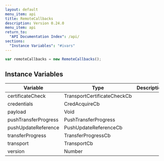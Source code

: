 ```yaml
---
layout: default
menu_item: api
title: RemoteCallbacks
description: Version 0.24.0
menu_item: api
return_to:
  "API Documentation Index": /api/
sections:
  "Instance Variables": "#ivars"
---
```


```js
var remoteCallbacks = new RemoteCallbacks();
```

## <a name="ivars"></a>Instance Variables

| Variable | Type | Description |
| --- | --- | --- |
| <a name="certificateCheck"></a>certificateCheck | TransportCertificateCheckCb |  |
| <a name="credentials"></a>credentials | CredAcquireCb |  |
| <a name="payload"></a>payload | Void |  |
| <a name="pushTransferProgress"></a>pushTransferProgress | PushTransferProgress |  |
| <a name="pushUpdateReference"></a>pushUpdateReference | PushUpdateReferenceCb |  |
| <a name="transferProgress"></a>transferProgress | TransferProgressCb |  |
| <a name="transport"></a>transport | TransportCb |  |
| <a name="version"></a>version | Number |  |

